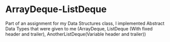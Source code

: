 # ArrayDeque-ListDeque
Part of an assignment for my Data Structures class, I implemented Abstract Data Types that were given to me (ArrayDeque, ListDeque (With fixed header and trailer), AnotherListDeque(Variable header and trailer)) 
